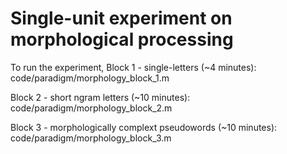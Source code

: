 # Single-unit experiment on morphological processing

To run the experiment,
Block 1 - single-letters (~4 minutes):
code/paradigm/morphology_block_1.m

Block 2 - short ngram letters (~10 minutes):
code/paradigm/morphology_block_2.m

Block 3 - morphologically complext pseudowords (~10 minutes):
code/paradigm/morphology_block_3.m


